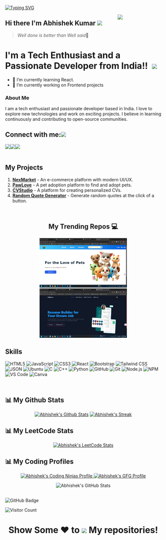 [![Typing SVG](https://readme-typing-svg.herokuapp.com?color=F77222&size=29&multiline=true&width=700&lines=Welcome+To+Abhishek+Kumar's+GitHub+Profile)](https://git.io/typing-svg)

<a href="#"><img width="28%" height="auto" align="right" src="https://user-images.githubusercontent.com/76244600/130684066-fb0b5e47-6c93-469e-ba45-7cb62833b965.png" /></a>
## Hi there I'm Abhishek Kumar <img src="https://github.com/TheDudeThatCode/TheDudeThatCode/blob/master/Assets/Mario_Hello_Big.gif" height="30px">
> *Well done is better than Well said*💪

# I'm a Tech Enthusiast and a Passionate Developer from India!! </b>&nbsp;<img src="https://github.com/TheDudeThatCode/TheDudeThatCode/blob/master/Assets/Designer.gif" height="44px">

- 🌱 I’m currently learning React.
- 🔭 I’m currently working on Frontend projects

### About Me
I am a tech enthusiast and passionate developer based in India. I love to explore new technologies and work on exciting projects. I believe in learning continuously and contributing to open-source communities.


## Connect with me:<img src="https://github.com/TheDudeThatCode/TheDudeThatCode/blob/master/Assets/Handshake.gif" height="32px">
<a href="https://www.linkedin.com/in/abhishek7781/" target="_blank">
  <img align="left" src="https://img.shields.io/badge/LinkedIn-0077B5?style=for-the-badge&logo=linkedin&logoColor=white" />
</a>
<a href="https://www.instagram.com/hey_abhishek77/" target="_blank">
  <img align="left" src="https://img.shields.io/badge/Instagram-E4405F?style=for-the-badge&logo=instagram&logoColor=white" />
</a>
<a href="mailto:rockabhisheksingh778189@gmail.com">
  <img align="left" src="https://img.shields.io/badge/Gmail-D14836?style=for-the-badge&logo=gmail&logoColor=white" />
</a>
<br>
<br>

## My Projects
<ol>
  <li><a href="https://abhi773925.github.io/NexMarket/"><strong>NexMarket</strong></a> - An e-commerce platform with modern UI/UX.</li>
  <li><a href="https://paw1ove.netlify.app"><strong>PawLove</strong></a> - A pet adoption platform to find and adopt pets.</li>
  <li><a href="https://cvstudio.netlify.app/"><strong>CVStudio</strong></a> - A platform for creating personalized CVs.</li>
  <li><a href="https://abhi773925.github.io/Random-Quotes-Generator/"><strong>Random Quote Generator</strong></a> - Generate random quotes at the click of a button.</li>
</ol>
<br>
<h2 align="center">My Trending Repos 💻</h2>
<p align='center'>
  <a href="https://github.com/Abhi773925/PawLove"><img width="282" src="https://github.com/Abhi773925/PawLove/blob/main/screenshot.png" alt="PawLove"></a>
  <a href="https://github.com/Abhi773925/CVStudio"><img width="282" src="https://github.com/Abhi773925/CVStudio/blob/main/screenshot.png" alt="CVStudio"></a>
</p>

## Skills
![HTML5](https://img.shields.io/badge/HTML5-E34F26?style=for-the-badge&logo=html5&logoColor=white)
![JavaScript](https://img.shields.io/badge/JavaScript-F7DF1E?style=for-the-badge&logo=javascript&logoColor=black)
![CSS3](https://img.shields.io/badge/CSS3-1572B6?style=for-the-badge&logo=css3&logoColor=white)
![React](https://img.shields.io/badge/React-61DAFB?style=for-the-badge&logo=react&logoColor=black)
![Bootstrap](https://img.shields.io/badge/Bootstrap-7952B3?style=for-the-badge&logo=bootstrap&logoColor=white)
![Tailwind CSS](https://img.shields.io/badge/Tailwind%20CSS-38B2AC?style=for-the-badge&logo=tailwind-css&logoColor=white)
![JSON](https://img.shields.io/badge/json-5E5C5C?style=for-the-badge&logo=json&logoColor=white)
![Ubuntu](https://img.shields.io/badge/Ubuntu-E95420?style=for-the-badge&logo=ubuntu&logoColor=white)
![C](https://img.shields.io/badge/C-00599C?style=for-the-badge&logo=c&logoColor=white)
![C++](https://img.shields.io/badge/C%2B%2B-00599C?style=for-the-badge&logo=c%2B%2B&logoColor=white)
![Python](https://img.shields.io/badge/Python-FFFFFF?style=for-the-badge&logo=python&logoColor=darkgreen)
![GitHub](https://img.shields.io/badge/GitHub-100000?style=for-the-badge&logo=github&logoColor=white)
![Git](https://img.shields.io/badge/Git-F05032?style=for-the-badge&logo=git&logoColor=white)
![Node.js](https://img.shields.io/badge/Node.js-339933?style=for-the-badge&logo=nodedotjs&logoColor=white)
![NPM](https://img.shields.io/badge/npm-CB3837?style=for-the-badge&logo=npm&logoColor=white)
![VS Code](https://img.shields.io/badge/Visual_Studio_Code-0078D4?style=for-the-badge&logo=visual%20studio%20code&logoColor=white)
![Canva](https://img.shields.io/badge/Canva-%2320C4CB.svg?&style=for-the-badge&logo=Canva&logoColor=white)

<br>

## 📊 My Github Stats
<p align="center">
  <a href="#"><img alt="Abhishek's Github Stats" src="https://github-readme-stats.vercel.app/api?username=Abhi773925&show_icons=false&count_private=true&theme=react&hide_border=true&bg_color=0D1117" /></a>
  <a href="#"><img alt="Abhishek's Streak" src="https://github-readme-streak-stats.herokuapp.com/?user=Abhi773925&theme=black-ice&hide_border=true&stroke=0000&background=0D1117" /></a>
</p>

## 📊 My LeetCode Stats
<p align="center">
  <a href="https://leetcode.com/u/abhishek7739/">
    <img alt="Abhishek's LeetCode Stats" src="https://leetcode-stats.vercel.app/api?username=abhishek7739&theme=dark&hide_border=true&bg_color=0D1117" />
  </a>
</p>

## 📊 My Coding Profiles
<p align="center">
  <a href="https://www.naukri.com/code360/profile/abhi773925">
    <img alt="Abhishek's Coding Ninjas Profile" src="https://img.shields.io/badge/Coding%20Ninjas-000000?style=for-the-badge&logo=codingninjas&logoColor=white" />
  </a>
  <a href="https://www.geeksforgeeks.org/user/rockabhishek0ok7/">
    <img alt="Abhishek's GFG Profile" src="https://img.shields.io/badge/GeeksforGeeks-0A9D00?style=for-the-badge&logo=geeksfor%20geeks&logoColor=white" />
  </a>
</p>

<p align="center">
  <img alt="Abhishek's GitHub Stats" src="https://github-profile-trophy.vercel.app/?username=Abhi773925&theme=dracula&no-frame=true&no-bg=true&margin-w=4" />
</p>

<br>
<a><img src="https://img.shields.io/github/followers/Abhi773925?label=Followers&style=social" alt="GitHub Badge"></a>

![Visitor Count](https://komarev.com/ghpvc/?username=Abhi773925&color=orange&style=flat-square)

### <h1><p align ="center">Show Some ❤ to  <img src="https://media.giphy.com/media/ObNTw8Uzwy6KQ/giphy.gif" height="25px"> My repositories!</p></h1>
